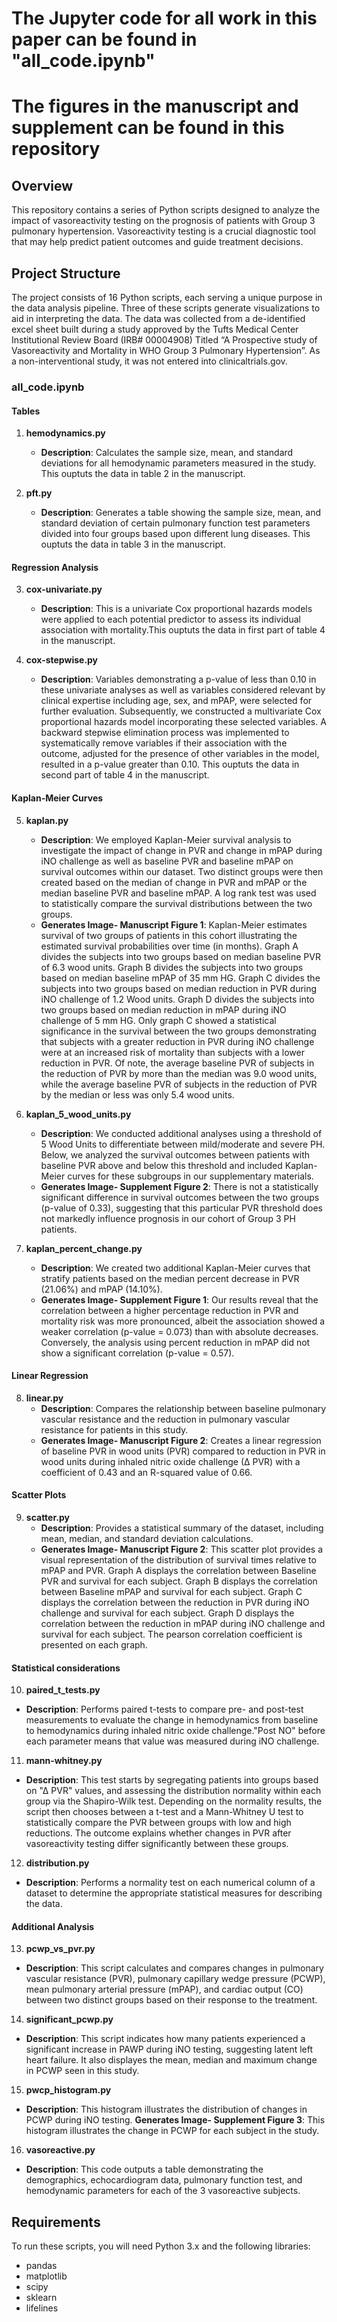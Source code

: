 # The Jupyter code for all work in this paper can be found in "all_code.ipynb"
# The figures in the manuscript and supplement can be found in this repository


## Overview
This repository contains a series of Python scripts designed to analyze the impact of vasoreactivity testing on the prognosis of patients with Group 3 pulmonary hypertension. Vasoreactivity testing is a crucial diagnostic tool that may help predict patient outcomes and guide treatment decisions.

## Project Structure
The project consists of 16 Python scripts, each serving a unique purpose in the data analysis pipeline. Three of these scripts generate visualizations to aid in interpreting the data. The data was collected from a de-identified excel sheet built during a study approved by the Tufts Medical Center Institutional Review Board (IRB# 00004908) Titled “A Prospective study of Vasoreactivity and Mortality in WHO Group 3 Pulmonary Hypertension”. As a non-interventional study, it was not entered into clinicaltrials.gov.

### all_code.ipynb

#### Tables


1. **hemodynamics.py**
   - **Description**: Calculates the sample size, mean, and standard deviations for all hemodynamic parameters measured in the study. This ouptuts the data in table 2 in the manuscript.

2. **pft.py**
   - **Description**: Generates a table showing the sample size, mean, and standard deviation of certain pulmonary function test parameters divided into four groups based upon different lung diseases. This ouptuts the data in table 3 in the manuscript.

#### Regression Analysis

3. **cox-univariate.py**
   - **Description**: This is a univariate Cox proportional hazards models were applied to each potential predictor to assess its individual association with mortality.This ouptuts the data in first part of table 4 in the manuscript.

   
4. **cox-stepwise.py**
   - **Description**: Variables demonstrating a p-value of less than 0.10 in these univariate analyses as well as variables considered relevant by clinical expertise including age, sex, and mPAP, were selected for further evaluation. Subsequently, we constructed a multivariate Cox proportional hazards model incorporating these selected variables. A backward stepwise elimination process was implemented to systematically remove variables if their association with the outcome, adjusted for the presence of other variables in the model, resulted in a p-value greater than 0.10. This ouptuts the data in second part of table 4 in the manuscript.

#### Kaplan-Meier Curves

5. **kaplan.py**
   - **Description**: We employed Kaplan-Meier survival analysis to investigate the impact of change in PVR and change in mPAP during iNO challenge as well as baseline PVR and baseline mPAP on survival outcomes within our dataset. Two distinct groups were then created based on the median of change in PVR and mPAP or the median baseline PVR and baseline mPAP. A log rank test was used to statistically compare the survival distributions between the two groups.
   - **Generates Image- Manuscript Figure 1**: Kaplan-Meier estimates survival of two groups of patients in this cohort illustrating the estimated survival probabilities over time (in months). Graph A divides the subjects into two groups based on median baseline PVR of 6.3 wood units. Graph B divides the subjects into two groups based on median baseline mPAP of 35 mm HG. Graph C divides the subjects into two groups based on median reduction in PVR during iNO challenge of 1.2 Wood units. Graph D divides the subjects into two groups based on median reduction in mPAP during iNO challenge of 5 mm HG. Only graph C showed a statistical significance in the survival between the two groups demonstrating that subjects with a greater reduction in PVR during iNO challenge were at an increased risk of mortality than subjects with a lower reduction in PVR. Of note, the average baseline PVR of subjects in the reduction of PVR by more than the median was 9.0 wood units, while the average baseline PVR of subjects in the reduction of PVR by the median or less was only 5.4 wood units. 

6. **kaplan_5_wood_units.py**
   - **Description**: We conducted additional analyses using a threshold of 5 Wood Units to differentiate between mild/moderate and severe PH. Below, we analyzed the survival outcomes between patients with baseline PVR above and below this threshold and included Kaplan-Meier curves for these subgroups in our supplementary materials.
   - **Generates Image- Supplement Figure 2**: There is not a statistically significant difference in survival outcomes between the two groups (p-value of 0.33), suggesting that this particular PVR threshold does not markedly influence prognosis in our cohort of Group 3 PH patients. 

7. **kaplan_percent_change.py**
   - **Description**: We created two additional Kaplan-Meier curves that stratify patients based on the median percent decrease in PVR (21.06%) and mPAP (14.10%). 
   - **Generates Image- Supplement Figure 1**: Our results reveal that the correlation between a higher percentage reduction in PVR and mortality risk was more pronounced, albeit the association showed a weaker correlation (p-value = 0.073) than with absolute decreases. Conversely, the analysis using percent reduction in mPAP did not show a significant correlation (p-value = 0.57).   

#### Linear Regression

8. **linear.py**
   - **Description**: Compares the relationship between baseline pulmonary vascular resistance and the reduction in pulmonary vascular resistance for patients in this study.
   - **Generates Image- Manuscript Figure 2**: Creates a linear regression of baseline PVR in wood units (PVR) compared to reduction in PVR in wood units during inhaled nitric oxide challenge (∆ PVR) with a coefficient of 0.43 and an R-squared value of 0.66.   

#### Scatter Plots

9. **scatter.py**
   - **Description**: Provides a statistical summary of the dataset, including mean, median, and standard deviation calculations.
   - **Generates Image- Manuscript Figure 2**: This scatter plot provides a visual representation of the distribution of survival times relative to mPAP and PVR. Graph A displays the correlation between Baseline PVR and survival for each subject. Graph B displays the correlation between Baseline mPAP and survival for each subject. Graph C displays the correlation between the reduction in PVR during iNO challenge and survival for each subject. Graph D displays the correlation between the reduction in mPAP during iNO challenge and survival for each subject. The pearson correlation coefficient is presented on each graph. 


#### Statistical considerations

10. **paired_t_tests.py**
   - **Description**: Performs paired t-tests to compare pre- and post-test measurements to evaluate the change in hemodynamics from baseline to hemodynamics during inhaled nitric oxide challenge."Post NO" before each parameter means that value was measured during iNO challenge.


11. **mann-whitney.py**
   - **Description**: This test starts by segregating patients into groups based on "∆ PVR" values, and assessing the distribution normality within each group via the Shapiro-Wilk test. Depending on the normality results, the script then chooses between a t-test and a Mann-Whitney U test to statistically compare the PVR between groups with low and high reductions. The outcome explains whether changes in PVR after vasoreactivity testing differ significantly between these groups.

12. **distribution.py**
   - **Description**: Performs a normality test on each numerical column of a dataset to determine the appropriate statistical measures for describing the data. 

#### Additional Analysis

13. **pcwp_vs_pvr.py**
   - **Description**: This script calculates and compares changes in pulmonary vascular resistance (PVR), pulmonary capillary wedge pressure (PCWP), mean pulmonary arterial pressure (mPAP), and cardiac output (CO) between two distinct groups based on their response to the treatment.
14. **significant_pcwp.py**
   - **Description**: This script indicates how many patients experienced a significant increase in PAWP during iNO testing, suggesting latent left heart failure. It also displayes the mean, median and maximum change in PCWP seen in this study.

15. **pwcp_histogram.py**
   - **Description**: This histogram illustrates the distribution of changes in PCWP during iNO testing. 
   **Generates Image- Supplement Figure 3**: This histogram illustrates the change in PCWP for each subject in the study.

16. **vasoreactive.py**
   - **Description**: This code outputs a table demonstrating the demographics, echocardiogram data, pulmonary function test, and hemodynamic parameters for each of the 3 vasoreactive subjects. 

## Requirements
To run these scripts, you will need Python 3.x and the following libraries:
- pandas
- matplotlib
- scipy
- sklearn
- lifelines
